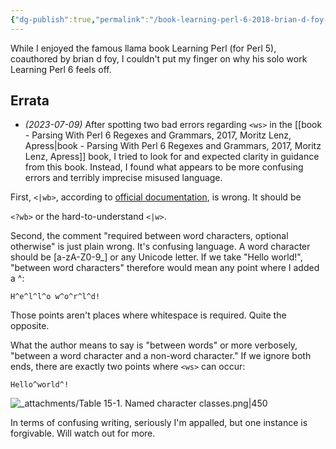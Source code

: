 ```yaml
---
{"dg-publish":true,"permalink":"/book-learning-perl-6-2018-brian-d-foy-o-reilly/","noteIcon":"2","created":"","updated":""}
---
```


While I enjoyed the famous llama book Learning Perl (for Perl 5), coauthored by brian d foy, I couldn't put my finger on why his solo work Learning Perl 6 feels off.

## Errata
* *(2023-07-09)* After spotting two bad errors regarding `<ws>` in the [[book - Parsing With Perl 6 Regexes and Grammars, 2017, Moritz Lenz, Apress\|book - Parsing With Perl 6 Regexes and Grammars, 2017, Moritz Lenz, Apress]] book, I tried to look for and expected clarity in guidance from this book. Instead, I found what appears to be more confusing errors and terribly imprecise misused language.

First, `<|wb>`, according to [official documentation](https://docs.raku.org/language/regexes#Word_boundary), is wrong. It should be

`<?wb>` or the hard-to-understand `<|w>`.

Second, the comment "required between word characters, optional otherwise" is just plain wrong. It's confusing language. A word character should be \[a-zA-Z0-9_\] or any Unicode letter. If we take "Hello world!", "between word characters" therefore would mean any point where I added a \^:

`H^e^l^l^o w^o^r^l^d!`

Those points aren't places where whitespace is required. Quite the opposite.

What the author means to say is "between words" or more verbosely, "between a word character and a non-word character." If we ignore both ends, there are exactly two points where `<ws>` can occur:

`Hello^world^!`


![_attachments/Table 15-1. Named character classes.png|450](/img/user/_attachments/Table%2015-1.%20Named%20character%20classes.png)

In terms of confusing writing, seriously I'm appalled, but one instance is forgivable. Will watch out for more.